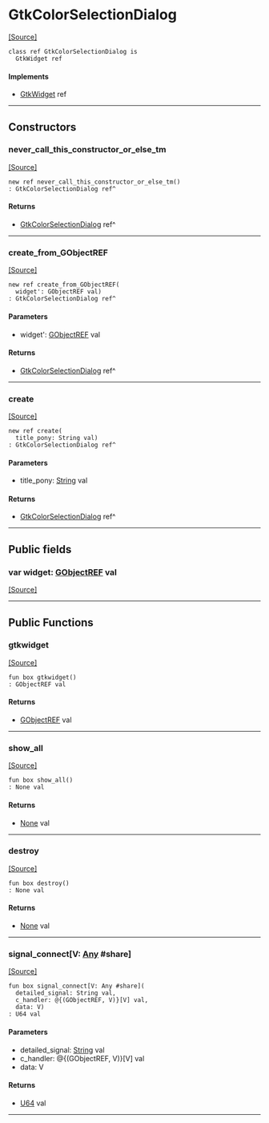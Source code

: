 # GtkColorSelectionDialog
<span class="source-link">[[Source]](src/gtk3/GtkColorSelectionDialog.md#L6)</span>
```pony
class ref GtkColorSelectionDialog is
  GtkWidget ref
```

#### Implements

* [GtkWidget](gtk3-GtkWidget.md) ref

---

## Constructors

### never_call_this_constructor_or_else_tm
<span class="source-link">[[Source]](src/gtk3/GtkColorSelectionDialog.md#L10)</span>


```pony
new ref never_call_this_constructor_or_else_tm()
: GtkColorSelectionDialog ref^
```

#### Returns

* [GtkColorSelectionDialog](gtk3-GtkColorSelectionDialog.md) ref^

---

### create_from_GObjectREF
<span class="source-link">[[Source]](src/gtk3/GtkColorSelectionDialog.md#L13)</span>


```pony
new ref create_from_GObjectREF(
  widget': GObjectREF val)
: GtkColorSelectionDialog ref^
```
#### Parameters

*   widget': [GObjectREF](gtk3-..-gobject-GObjectREF.md) val

#### Returns

* [GtkColorSelectionDialog](gtk3-GtkColorSelectionDialog.md) ref^

---

### create
<span class="source-link">[[Source]](src/gtk3/GtkColorSelectionDialog.md#L17)</span>


```pony
new ref create(
  title_pony: String val)
: GtkColorSelectionDialog ref^
```
#### Parameters

*   title_pony: [String](builtin-String.md) val

#### Returns

* [GtkColorSelectionDialog](gtk3-GtkColorSelectionDialog.md) ref^

---

## Public fields

### var widget: [GObjectREF](gtk3-..-gobject-GObjectREF.md) val
<span class="source-link">[[Source]](src/gtk3/GtkColorSelectionDialog.md#L7)</span>



---

## Public Functions

### gtkwidget
<span class="source-link">[[Source]](src/gtk3/GtkColorSelectionDialog.md#L9)</span>


```pony
fun box gtkwidget()
: GObjectREF val
```

#### Returns

* [GObjectREF](gtk3-..-gobject-GObjectREF.md) val

---

### show_all
<span class="source-link">[[Source]](src/gtk3/GtkWidget.md#L4)</span>


```pony
fun box show_all()
: None val
```

#### Returns

* [None](builtin-None.md) val

---

### destroy
<span class="source-link">[[Source]](src/gtk3/GtkWidget.md#L10)</span>


```pony
fun box destroy()
: None val
```

#### Returns

* [None](builtin-None.md) val

---

### signal_connect\[V: [Any](builtin-Any.md) #share\]
<span class="source-link">[[Source]](src/gtk3/GtkWidget.md#L13)</span>


```pony
fun box signal_connect[V: Any #share](
  detailed_signal: String val,
  c_handler: @{(GObjectREF, V)}[V] val,
  data: V)
: U64 val
```
#### Parameters

*   detailed_signal: [String](builtin-String.md) val
*   c_handler: @{(GObjectREF, V)}[V] val
*   data: V

#### Returns

* [U64](builtin-U64.md) val

---

